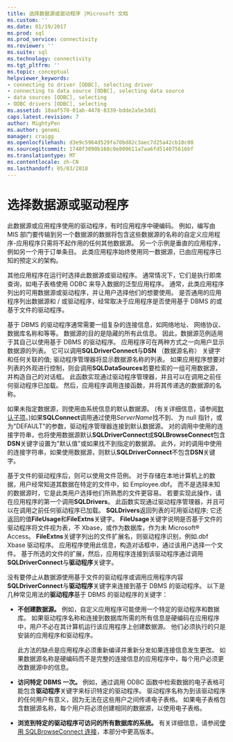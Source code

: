 ```yaml
---
title: 选择数据源或驱动程序 |Microsoft 文档
ms.custom: ''
ms.date: 01/19/2017
ms.prod: sql
ms.prod_service: connectivity
ms.reviewer: ''
ms.suite: sql
ms.technology: connectivity
ms.tgt_pltfrm: ''
ms.topic: conceptual
helpviewer_keywords:
- connecting to driver [ODBC], selecting driver
- connecting to data source [ODBC], selecting data source
- data sources [ODBC], selecting
- ODBC drivers [ODBC], selecting
ms.assetid: 10aaf570-01ab-4478-8339-bdde2a5e3dd1
caps.latest.revision: 7
author: MightyPen
ms.author: genemi
manager: craigg
ms.openlocfilehash: d3e9c5964d529fa70bd82c3aec7d25a42cb10c08
ms.sourcegitcommit: 1740f3090b168c0e809611a7aa6fd514075616bf
ms.translationtype: MT
ms.contentlocale: zh-CN
ms.lasthandoff: 05/03/2018
---
```

# <a name="choosing-a-data-source-or-driver"></a>选择数据源或驱动程序
此数据源或应用程序使用的驱动程序，有时应用程序中硬编码。 例如，编写由 MIS 部门要传输到另一个数据源的数据将包含这些数据源的名称的自定义应用程序-应用程序只需将不起作用的任何其他数据源。 另一个示例是垂直的应用程序，例如另一个用于订单条目。 此类应用程序始终使用同一数据源，已由应用程序已知的预定义的架构。  
  
 其他应用程序在运行时选择此数据源或驱动程序。 通常情况下，它们是执行即席查询，如电子表格使用 ODBC 来导入数据的泛型应用程序。 通常，此类应用程序列出的可用数据源或驱动程序，并让用户选择他们的想要使用。 是否通用的应用程序列出数据源和 / 或驱动程序，经常取决于应用程序是否使用基于 DBMS 的或基于文件的驱动程序。  
  
 基于 DBMS 的驱动程序通常需要一组复杂的连接信息，如网络地址、 网络协议、 数据库名称和等等。 数据源的目的是隐藏的所有此信息。 因此，数据源范例适用于其自己以使用基于 DBMS 的驱动程序。 应用程序可在两种方式之一向用户显示数据源的列表。 它可以调用**SQLDriverConnect**与**DSN** （数据源名称） 关键字和任何关联的值; 驱动程序管理器将显示数据源名称的列表。 如果应用程序想要对列表的外观进行控制，则会调用**SQLDataSources**若要检索的一组可用数据源，并构造自己的对话框。 此函数实现通过驱动程序管理器，并且可以在调用之前任何驱动程序已加载。 然后，应用程序调用连接函数，并将其传递选的数据源的名称。  
  
 如果未指定数据源，则使用由系统信息的默认数据源。 (有关详细信息，请参阅[默认子项](../../../odbc/reference/install/default-subkey.md)。)如果**SQLConnect**调用通过使用*ServerName*找不到、 为 null 指针，或为"DEFAULT"的参数，驱动程序管理器连接到默认数据源。 对的调用中使用的连接字符串，也将使用数据源默认**SQLDriverConnect**或**SQLBrowseConnect**包含**DSN**关键字设置为"默认值"或如果找不到指定的数据源。 此外，对的调用中使用的连接字符串，如果使用数据源，则默认**SQLDriverConnect**不包含**DSN**关键字。  
  
 基于文件的驱动程序后，则可以使用文件范例。 对于存储在本地计算机上的数据，用户经常知道其数据在特定的文件中，如 Employee.dbf。 而不是选择未知的数据源时，它是此类用户选择他们所熟悉的文件更容易。 若要实现此操作，请在应用程序的第一个调用**SQLDrivers**。 此函数实现通过驱动程序管理器，并且可以在调用之前任何驱动程序已加载。 **SQLDrivers**返回列表的可用驱动程序; 它还返回的值**FileUsage**和**FileExtns**关键字。 **FileUsage**关键字说明是否基于文件的驱动程序将文件视为表，不 Xbase，或作为数据库，作为未 Microsoft® Access。 **FileExtns**关键字列出的文件扩展名，则驱动程序识别，例如.dbf Xbase 驱动程序。 应用程序使用此信息，构造对话框中，通过该用户选择一个文件。 基于所选的文件的扩展，然后，应用程序连接到该驱动程序通过调用**SQLDriverConnect**与**驱动程序**关键字。  
  
 没有要停止从数据源使用基于文件的驱动程序或调用应用程序内容**SQLDriverConnect**与**驱动程序**关键字来连接到基于 DBMS 的驱动程序。 以下是几种常见用法的**驱动程序**基于 DBMS 的驱动程序的关键字：  
  
-   **不创建数据源。** 例如，自定义应用程序可能使用一个特定的驱动程序和数据库。 如果驱动程序名称和连接到数据库所需的所有信息是硬编码在应用程序中，用户不必在其计算机运行该应用程序上创建数据源。 他们必须执行的只是安装的应用程序和驱动程序。  
  
     此方法的缺点是应用程序必须重新编译并重新分发如果连接信息发生更改。 如果数据源名称是硬编码而不是完整的连接信息的应用程序中，每个用户必须更改数据源中的信息。  
  
-   **访问特定 DBMS 一次。** 例如，通过调用 ODBC 函数中检索数据的电子表格可能包含**驱动程序**关键字来标识特定的驱动程序。 驱动程序名称为到该驱动程序的任何用户有意义，因为无法在这些用户之间传递电子表格。 如果电子表格包含数据源名称，每个用户将必须创建相同的数据源，以使用电子表格。  
  
-   **浏览到特定的驱动程序可访问的所有数据库的系统。** 有关详细信息，请参阅[使用 SQLBrowseConnect 连接](../../../odbc/reference/develop-app/connecting-with-sqlbrowseconnect.md)，本部分中更高版本。
